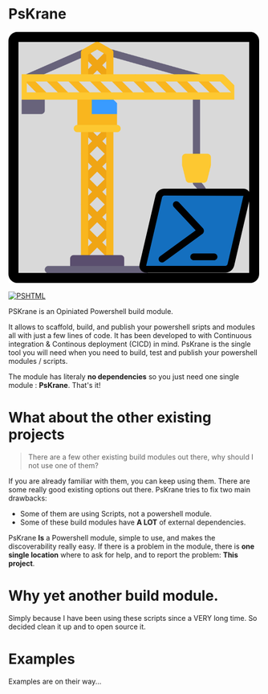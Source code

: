 # PsKrane
![logo](./Images/PsKrane_logo.png)

[![PSHTML](https://img.shields.io/powershellgallery/dt/PsKrane.svg)](https://www.powershellgallery.com/packages/PsKrane/)

PSKrane is an Opiniated Powershell build module.

It allows to scaffold, build, and publish your powershell sripts and modules all with just a few lines of code.
It has been developed to with Continuous integration & Continous deployment (CICD) in mind. PsKrane is the single tool you will need when you need to build, test and publish your powershell modules / scripts.

The module has literaly **no dependencies** so you just need one single module : **PsKrane**. That's it!

# What about the other existing projects

> There are a few other existing build modules out there, why should I not use one of them? 

If you are already familiar with them, you can keep using them. There are some really good existing options out there. 
PsKrane tries to fix two main drawbacks:
- Some of them are using Scripts, not a powershell module.
- Some of these build modules have **A LOT** of external dependencies.

PsKrane **Is** a Powershell module, simple to use, and makes the discoverability really easy. 
If there is a problem in the module, there is **one single location** where to ask for help, and to report the problem: **This project**.


# Why yet another build module. 

Simply because I have been using these scripts since a VERY long time. So decided clean it up and to open source it.

# Examples 

Examples are on their way...


